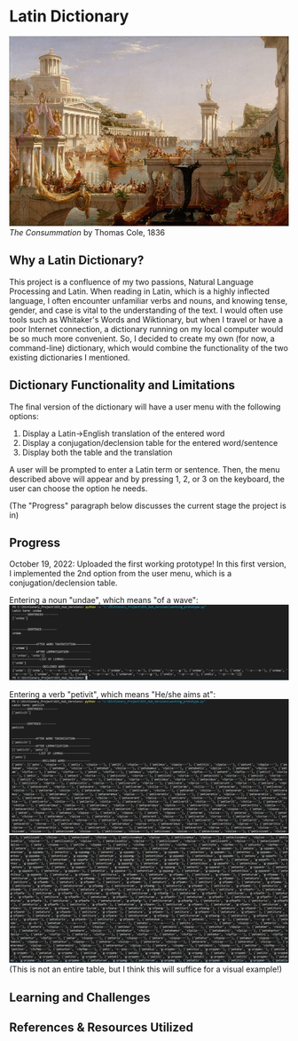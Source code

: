 # Latin Dictionary
![](Pictures/Rome_splendor.jpg)
*The Consummation* by Thomas Cole, 1836
## Why a Latin Dictionary?
This project is a confluence of my two passions, Natural Language Processing and Latin. When reading in Latin, which is a highly inflected language, I often encounter
unfamiliar verbs and nouns, and knowing tense, gender, and case is vital to the understanding of the text. I would often use tools such as Whitaker's Words and Wiktionary, but when I travel or have a poor Internet connection, a dictionary running on my local computer would be so much more convenient. So, I decided to create my own (for now, a command-line) dictionary, which would combine the functionality of the two existing dictionaries I mentioned. 

## Dictionary Functionality and Limitations
The final version of the dictionary will have a user menu with the following options:
1) Display a Latin->English translation of the entered word
2) Display a conjugation/declension table for the entered word/sentence
3) Display both the table and the translation

A user will be prompted to enter a Latin term or sentence. Then, the menu described above will appear and by pressing 1, 2, or 3 on the keyboard, the user can choose
the option he needs.

(The "Progress" paragraph below discusses the current stage the project is in)

## Progress
October 19, 2022: Uploaded the first working prototype! In this first version, I implemented the 2nd option from the user menu, which is a conjugation/declension table.

Entering a noun "undae", which means "of a wave":
![](Pictures/noun_example_working_prototype.PNG)

Entering a verb "petivit", which means "He/she aims at":
![](Pictures/I_verb_example_working_prototype.PNG)
![](Pictures/2_verb_example_working_prototype.PNG)
(This is not an entire table, but I think this will suffice for a visual example!)
## Learning and Challenges

## References & Resources Utilized
